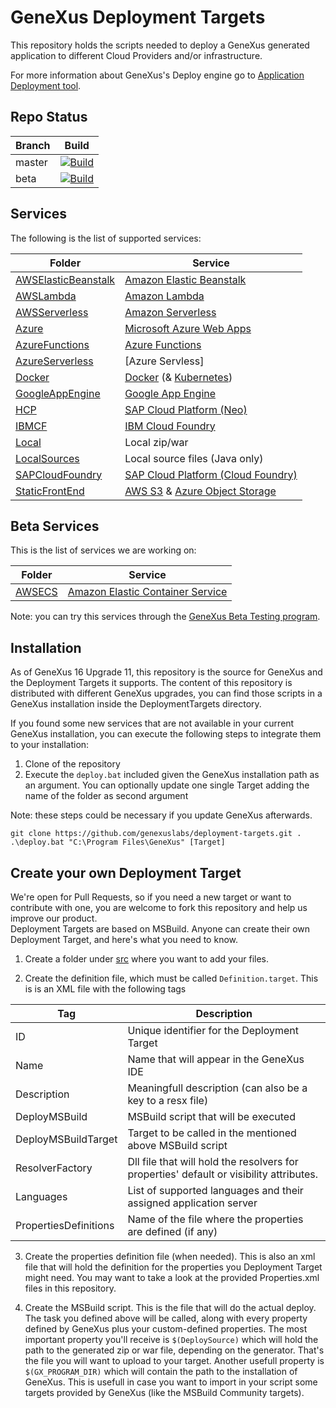 # GeneXus Deployment Targets
This repository holds the scripts needed to deploy a GeneXus generated application to different Cloud Providers and/or infrastructure. 

For more information about GeneXus's Deploy engine go to [Application Deployment tool](https://wiki.genexus.com/commwiki/servlet/wiki?32092).

## Repo Status
|Branch |Build |
|-------|------|
|master | [![Build](https://github.com/genexuslabs/deployment-targets/actions/workflows/build.yml/badge.svg)](https://github.com/genexuslabs/deployment-targets/actions/workflows/build.yml) |
|beta   | [![Build](https://github.com/genexuslabs/deployment-targets/actions/workflows/build.yml/badge.svg?branch=beta)](https://github.com/genexuslabs/deployment-targets/actions/workflows/build.yml) |

## Services
The following is the list of supported services:

Folder|Service
---|---
[AWSElasticBeanstalk](./src/AWSElasticBeanstalk)|[Amazon Elastic Beanstalk](https://aws.amazon.com/elasticbeanstalk/)
[AWSLambda](./src/AWSLambda)|[Amazon Lambda](https://aws.amazon.com/lambda/)
[AWSServerless](./src/AWSServerless)|[Amazon Serverless](https://aws.amazon.com/serverless/)
[Azure](./src/Azure)|[Microsoft Azure Web Apps](https://azure.microsoft.com/en-us/services/app-service/web/)
[AzureFunctions](./src/AzureFunctions)| [Azure Functions](https://azure.microsoft.com/en-us/services/functions/)
[AzureServerless](./src/AzureServerless)| [Azure Servless]
[Docker](./src/Docker)|[Docker](https://www.docker.com/) (& [Kubernetes](https://kubernetes.io/))
[GoogleAppEngine](./src/GoogleAppEngine)|[Google App Engine](https://cloud.google.com/appengine)
[HCP](./src/HCP)|[SAP Cloud Platform (Neo)](https://www.sap.com/products/cloud-platform.html)
[IBMCF](./src/IBMCF)|[IBM Cloud Foundry](https://www.ibm.com/cloud/cloud-foundry)
[Local](./src/Local)|Local zip/war
[LocalSources](./src/LocalSources)|Local source files (Java only)
[SAPCloudFoundry](./src/SAPCloudFoundry)|[SAP Cloud Platform (Cloud Foundry)](https://www.cloudfoundry.org/the-foundry/sap-cloud-platform/)
[StaticFrontEnd](./src/StaticFrontEnd)|[AWS S3](https://aws.amazon.com/s3) & [Azure Object Storage](https://azure.microsoft.com/en-us/services/storage/blobs/)

## Beta Services
This is the list of services we are working on:

Folder|Service
---|---
[AWSECS](./src/AWSECS)| [Amazon Elastic Container Service](https://aws.amazon.com/ecs/)

Note: you can try this services through the [GeneXus Beta Testing program](https://wiki.genexus.com/commwiki/servlet/wiki?40580).

## Installation 
As of GeneXus 16 Upgrade 11, this repository is the source for GeneXus and the Deployment Targets it supports. The content of this repository is distributed with different GeneXus upgrades, you can find those scripts in a GeneXus installation inside the DeploymentTargets directory.

If you found some new services that are not available in your current GeneXus installation, you can execute the following steps to integrate them to your installation:  
1. Clone of the repository
2. Execute the `deploy.bat` included given the GeneXus installation path as an argument. You can optionally update one single Target adding the name of the folder as second argument

Note: these steps could be necessary if you update GeneXus afterwards.

```
git clone https://github.com/genexuslabs/deployment-targets.git .
.\deploy.bat "C:\Program Files\GeneXus" [Target]
```

## Create your own Deployment Target
We're open for Pull Requests, so if you need a new target or want to contribute with one, you are welcome to fork this repository and help us improve our product.  
Deployment Targets are based on MSBuild. Anyone can create their own Deployment Target, and here's what you need to know.

1. Create a folder under [src](./src) where you want to add your files.

2. Create the definition file, which must be called `Definition.target`.
This is is an XML file with the following tags

Tag|Description
---|---
ID|Unique identifier for the Deployment Target
Name|Name that will appear in the GeneXus IDE
Description|Meaningfull description (can also be a key to a resx file)
DeployMSBuild|MSBuild script that will be executed
DeployMSBuildTarget|Target to be called in the mentioned above MSBuild script
ResolverFactory|Dll file that will hold the resolvers for properties' default or visibility attributes.
Languages|List of supported languages and their assigned application server
PropertiesDefinitions|Name of the file where the properties are defined (if any)

3. Create the properties definition file (when needed). This is also an xml file that will hold the definition for the properties you Deployment Target might need. You may want to take a look at the provided Properties.xml files in this repository.

4. Create the MSBuild script. This is the file that will do the actual deploy. The task you defined above will be called, along with every property defined by GeneXus plus your custom-defined properties. The most important property you'll receive is `$(DeploySource)` which will hold the path to the generated zip or war file, depending on the generator. That's the file you will want to upload to your target. Another usefull property is `$(GX_PROGRAM_DIR)` which will contain the path to the installation of GeneXus. This is usefull in case you want to import in your script some targets provided by GeneXus (like the MSBuild Community targets).
